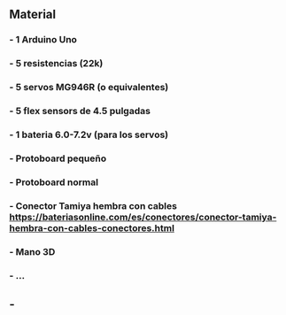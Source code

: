 ## Material
### - 1 Arduino Uno
### - 5 resistencias (22k)
### - 5 servos MG946R (o equivalentes)
### - 5 flex sensors de 4.5 pulgadas
### - 1 bateria 6.0-7.2v (para los servos)
### - Protoboard pequeño
### - Protoboard normal
### - Conector Tamiya hembra con cables <https://bateriasonline.com/es/conectores/conector-tamiya-hembra-con-cables-conectores.html>

### - Mano 3D
### - ...

## -
